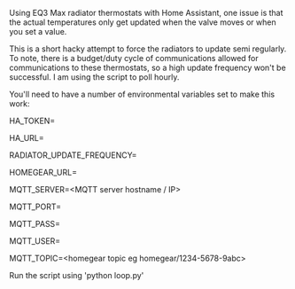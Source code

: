 Using EQ3 Max radiator thermostats with Home Assistant, one issue is that the actual temperatures only get updated when the valve moves or when you set a value. 

This is a short hacky attempt to force the radiators to update semi regularly. To note, there is a budget/duty cycle of communications allowed for communications to these thermostats, so a high update frequency won't be successful. I am using the script to poll hourly.

You'll need to have a number of environmental variables set to make this work:

HA_TOKEN=<integration token from Home Assistant>

HA_URL=<URL of your Home Assistant instance>

RADIATOR_UPDATE_FREQUENCY=<update frequency in seconds>
  
HOMEGEAR_URL=<homegear URL>

MQTT_SERVER=<MQTT server hostname / IP>

MQTT_PORT=<MQTT Port>

MQTT_PASS=<MQTT Password>

MQTT_USER=<MQTT Username>

MQTT_TOPIC=<homegear topic eg homegear/1234-5678-9abc>

Run the script using 'python loop.py'

